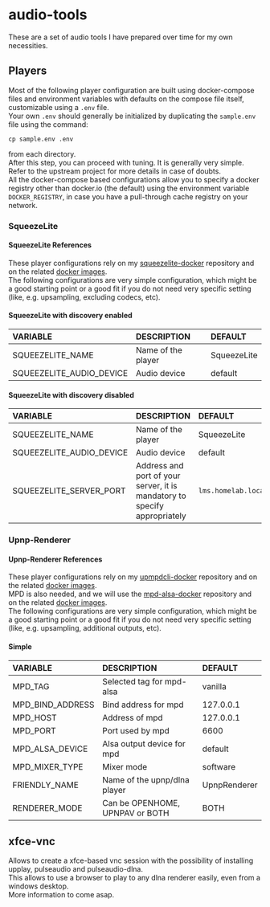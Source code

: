 # audio-tools

These are a set of audio tools I have prepared over time for my own necessities.

## Players

Most of the following player configuration are built using docker-compose files and environment variables with defaults on the compose file itself, customizable using a `.env` file.  
Your own `.env` should generally be initialized by duplicating the `sample.env` file using the command:

```text
cp sample.env .env
```

from each directory.  
After this step, you can proceed with tuning. It is generally very simple. Refer to the upstream project for more details in case of doubts.  
All the docker-compose based configurations allow you to specify a docker registry other than docker.io (the default) using the environment variable `DOCKER_REGISTRY`, in case you have a pull-through cache registry on your network.  

### SqueezeLite

#### SqueezeLite References

These player configurations rely on my [squeezelite-docker](https://github.com/GioF71/squeezelite-docker) repository and on the related [docker images](https://hub.docker.com/r/giof71/squeezelite).  
The following configurations are very simple configuration, which might be a good starting point or a good fit if you do not need very specific setting (like, e.g. upsampling, excluding codecs, etc).  

#### SqueezeLite with discovery enabled

VARIABLE|DESCRIPTION|DEFAULT
:---|:---|:---
SQUEEZELITE_NAME|Name of the player|SqueezeLite
SQUEEZELITE_AUDIO_DEVICE|Audio device|default

#### SqueezeLite with discovery disabled

VARIABLE|DESCRIPTION|DEFAULT
:---|:---|:---
SQUEEZELITE_NAME|Name of the player|SqueezeLite
SQUEEZELITE_AUDIO_DEVICE|Audio device|default
SQUEEZELITE_SERVER_PORT|Address and port of your server, it is mandatory to specify appropriately|`lms.homelab.local:3843`

### Upnp-Renderer

#### Upnp-Renderer References

These player configurations rely on my [upmpdcli-docker](https://github.com/GioF71/upmpdcli-docker) repository and on the related [docker images](https://hub.docker.com/r/giof71/upmpdcli).  
MPD is also needed, and we will use the [mpd-alsa-docker](https://github.com/GioF71/mpd-alsa-docker) repository and on the related [docker images](https://hub.docker.com/r/giof71/mpd-alsa).  
The following configurations are very simple configuration, which might be a good starting point or a good fit if you do not need very specific setting (like, e.g. upsampling, additional outputs, etc).  

#### Simple

VARIABLE|DESCRIPTION|DEFAULT
:---|:---|:---
MPD_TAG|Selected tag for mpd-alsa|vanilla
MPD_BIND_ADDRESS|Bind address for mpd|127.0.0.1
MPD_HOST|Address of mpd|127.0.0.1
MPD_PORT|Port used by mpd|6600
MPD_ALSA_DEVICE|Alsa output device for mpd|default
MPD_MIXER_TYPE|Mixer mode|software
FRIENDLY_NAME|Name of the upnp/dlna player|UpnpRenderer
RENDERER_MODE|Can be OPENHOME, UPNPAV or BOTH|BOTH

## xfce-vnc

Allows to create a xfce-based vnc session with the possibility of installing upplay, pulseaudio and pulseaudio-dlna.  
This allows to use a browser to play to any dlna renderer easily, even from a windows desktop.  
More information to come asap.  
